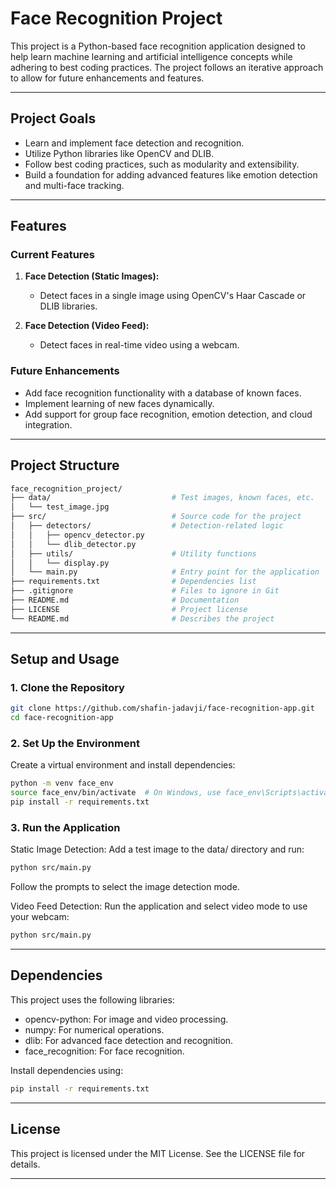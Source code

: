 # Face Recognition Project

This project is a Python-based face recognition application designed to help learn machine learning and artificial intelligence concepts while adhering to best coding practices. The project follows an iterative approach to allow for future enhancements and features.

---

## **Project Goals**

- Learn and implement face detection and recognition.
- Utilize Python libraries like OpenCV and DLIB.
- Follow best coding practices, such as modularity and extensibility.
- Build a foundation for adding advanced features like emotion detection and multi-face tracking.

---

## **Features**

### Current Features
1. **Face Detection (Static Images):**
   - Detect faces in a single image using OpenCV's Haar Cascade or DLIB libraries.

2. **Face Detection (Video Feed):**
   - Detect faces in real-time video using a webcam.

### Future Enhancements
- Add face recognition functionality with a database of known faces.
- Implement learning of new faces dynamically.
- Add support for group face recognition, emotion detection, and cloud integration.

---

## **Project Structure**

```bash
face_recognition_project/
├── data/                           # Test images, known faces, etc.
│   └── test_image.jpg
├── src/                            # Source code for the project
│   ├── detectors/                  # Detection-related logic
│   │   ├── opencv_detector.py
│   │   └── dlib_detector.py
│   ├── utils/                      # Utility functions
│   │   └── display.py
│   └── main.py                     # Entry point for the application
├── requirements.txt                # Dependencies list
├── .gitignore                      # Files to ignore in Git
├── README.md                       # Documentation
├── LICENSE                         # Project license
└── README.md                       # Describes the project
```

---

## **Setup and Usage**

### **1. Clone the Repository**
```bash
git clone https://github.com/shafin-jadavji/face-recognition-app.git
cd face-recognition-app
```
### **2. Set Up the Environment**
Create a virtual environment and install dependencies:

```bash
python -m venv face_env
source face_env/bin/activate  # On Windows, use face_env\Scripts\activate
pip install -r requirements.txt
```
### **3. Run the Application**
Static Image Detection: Add a test image to the data/ directory and run:

```bash
python src/main.py
```

Follow the prompts to select the image detection mode.

Video Feed Detection: Run the application and select video mode to use your webcam:

```bash
python src/main.py
```

---

## **Dependencies**
This project uses the following libraries:

- opencv-python: For image and video processing.
- numpy: For numerical operations.
- dlib: For advanced face detection and recognition.
- face_recognition: For face recognition.

Install dependencies using:

```bash
pip install -r requirements.txt
```
---

## **License**
This project is licensed under the MIT License. See the LICENSE file for details.

---
